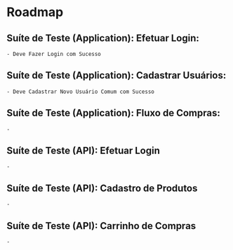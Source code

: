 # Roadmap


## Suíte de Teste (Application): Efetuar Login:
    - Deve Fazer Login com Sucesso
  
## Suíte de Teste (Application): Cadastrar Usuários:
    - Deve Cadastrar Novo Usuário Comum com Sucesso

## Suíte de Teste (Application): Fluxo de Compras:
    - 

## Suíte de Teste (API): Efetuar Login
    - 


## Suíte de Teste (API): Cadastro de Produtos
    - 


## Suíte de Teste (API): Carrinho de Compras
    - 
